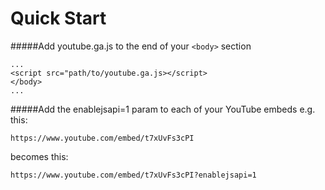 # Quick Start

#####Add youtube.ga.js to the end of your ```<body>``` section
```
...
<script src="path/to/youtube.ga.js></script>
</body>
...
```

#####Add the enablejsapi=1 param to each of your YouTube embeds
e.g. this:
```
https://www.youtube.com/embed/t7xUvFs3cPI
```
becomes this:
```
https://www.youtube.com/embed/t7xUvFs3cPI?enablejsapi=1
```
